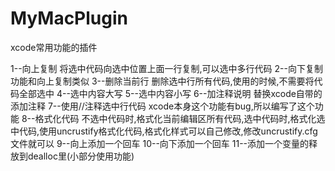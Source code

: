 # MyMacPlugin

xcode常用功能的插件

1--向上复制
  将选中代码向选中位置上面一行复制,可以选中多行代码
2--向下复制
  功能和向上复制类似
3--删除当前行
  删除选中行所有代码,使用的时候,不需要将代码全部选中
4--选中内容大写
5--选中内容小写
6--加注释说明
  替换xcode自带的添加注释
7--使用//注释选中行代码
  xcode本身这个功能有bug,所以编写了这个功能
8--格式化代码
  不选中代码时,格式化当前编辑区所有代码,选中代码时,格式化选中代码,使用uncrustify格式化代码,格式化样式可以自己修改,修改uncrustify.cfg文件就可以
9--向上添加一个回车
10--向下添加一个回车
11--添加一个变量的释放到dealloc里(小部分使用功能)
